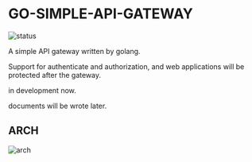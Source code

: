 # GO-SIMPLE-API-GATEWAY

![status](https://ci.fornever.org/job/go-simple-api-gateway/badge/icon)

A simple API gateway written by golang.

Support for authenticate and authorization, and web applications will be protected after the gateway.

in development now.

documents will be wrote later.

## ARCH

![arch](https://res.cloudinary.com/digf90pwi/image/upload/v1502367434/go-simple-api-gatway_1_grgl5o.png)